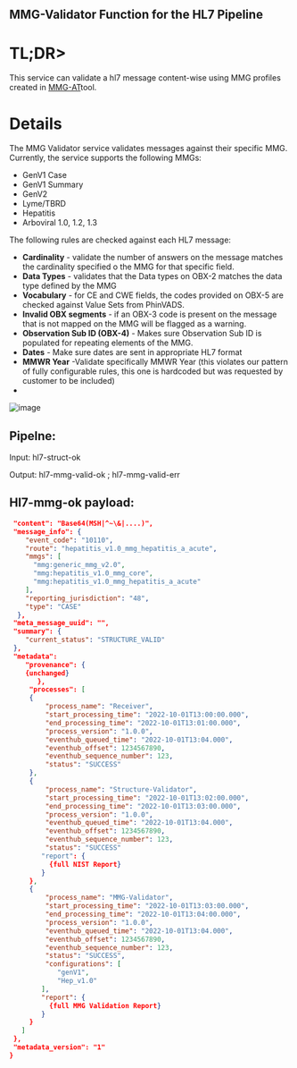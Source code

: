 
## MMG-Validator Function for the HL7 Pipeline

# TL;DR>

This service can validate a hl7 message content-wise using MMG  profiles created in [MMG-AT]()tool.

# Details

The MMG Validator service validates messages against their specific MMG. Currently, the service supports the following MMGs:

* GenV1 Case 
* GenV1 Summary
* GenV2
* Lyme/TBRD
* Hepatitis
* Arboviral 1.0, 1.2, 1.3

The following rules are checked against each HL7 message:

* **Cardinality** - validate the number of answers on the message matches the cardinality specified o the MMG for that specific field.
* **Data Types** - validates that the Data types on OBX-2 matches the data type defined by the MMG
* **Vocabulary** - for CE and CWE fields, the codes provided on OBX-5 are checked against Value Sets from PhinVADS.
* **Invalid OBX segments** - if an OBX-3 code is present on the message that is not mapped on the MMG will be flagged as a warning.
* **Observation Sub ID (OBX-4)** - Makes sure Observation Sub ID is populated for repeating elements of the MMG.
* **Dates** - Make sure dates are sent in appropriate HL7 format
* **MMWR Year** -Validate specifically MMWR Year (this violates our pattern of fully configurable rules, this one is hardcoded but was requested by customer to be included)
*


![image](https://user-images.githubusercontent.com/3239945/208454032-b4169ed4-1a48-41c5-a603-20f8fbf6631e.png)


## Pipelne:

Input: hl7-struct-ok

Output: hl7-mmg-valid-ok ; hl7-mmg-valid-err

## Hl7-mmg-ok payload:

``` json
 "content": "Base64(MSH|^~\&|....)",
 "message_info": {
    "event_code": "10110",
    "route": "hepatitis_v1.0_mmg_hepatitis_a_acute",
    "mmgs": [
      "mmg:generic_mmg_v2.0",
      "mmg:hepatitis_v1.0_mmg_core",
      "mmg:hepatitis_v1.0_mmg_hepatitis_a_acute"
    ],
    "reporting_jurisdiction": "48",
    "type": "CASE"
  },
 "meta_message_uuid": "",
 "summary": {
    "current_status": "STRUCTURE_VALID"
 },
 "metadata":
    "provenance": {
	{unchanged}
       },
     "processes": [
	 {
		 "process_name": "Receiver",
		 "start_processing_time": "2022-10-01T13:00:00.000",
		 "end_processing_time": "2022-10-01T13:01:00.000",
		 "process_version": "1.0.0",
		 "eventhub_queued_time": "2022-10-01T13:04.000",
		 "eventhub_offset": 1234567890,
		 "eventhub_sequence_number": 123,
		 "status": "SUCCESS"
	 },
	 {
		 "process_name": "Structure-Validator",
		 "start_processing_time": "2022-10-01T13:02:00.000",
		 "end_processing_time": "2022-10-01T13:03:00.000",
		 "process_version": "1.0.0",
		 "eventhub_queued_time": "2022-10-01T13:04.000",
		 "eventhub_offset": 1234567890,
		 "eventhub_sequence_number": 123,
		 "status": "SUCCESS"
		"report": {
		  {full NIST Report}
		}
	 },
	 {
		 "process_name": "MMG-Validator",
		 "start_processing_time": "2022-10-01T13:03:00.000",
		 "end_processing_time": "2022-10-01T13:04:00.000",
		 "process_version": "1.0.0",
		 "eventhub_queued_time": "2022-10-01T13:04.000",
		 "eventhub_offset": 1234567890,
		 "eventhub_sequence_number": 123,
		 "status": "SUCCESS",
		 "configurations": [
		 	"genV1",
			"Hep_v1.0"
		],
		"report": {
		  {full MMG Validation Report}
		}
	 }
   ]
 },
 "metadata_version": "1"
}

```


